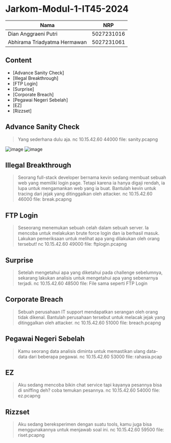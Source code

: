 # Jarkom-Modul-1-IT45-2024

|           Nama               |     NRP    |
|            --                |     --     |
| Dian Anggraeni Putri         | 5027231016 |
| ⁠Abhirama Triadyatma Hermawan | 5027231061 |

## Content
   * [Advance Sanity Check]
   * [Illegal Breakthrough]
   * [FTP Login]
   * [Surprise]
   * [Corporate Breach]
   * [Pegawai Negeri Sebelah]
   * [EZ]
   * [Rizzset]

## Advance Sanity Check
> Yang sederhana dulu aja.
> nc 10.15.42.60 44000
> file: sanity.pcapng

![image](https://github.com/user-attachments/assets/40b98317-668c-49e9-bbc8-87e7b033bc34)
![image](https://github.com/user-attachments/assets/40b98317-668c-49e9-bbc8-87e7b033bc34)


## Illegal Breakthrough
> Seorang full-stack developer bernama kevin sedang membuat sebuah web yang memiliki login page. Tetapi karena ia hanya digaji rendah, ia lupa untuk mengamankan web yang ia buat. Bantulah kevin untuk tracing dari jejak yang ditinggalkan oleh attacker.
> nc 10.15.42.60 46000
> file: break.pcapng

## FTP Login
> Seseorang menemukan sebuah celah dalam sebuah server. Ia mencoba untuk melakukan brute force login dan ia berhasil masuk. Lakukan pemeriksaan untuk melihat apa yang dilakukan oleh orang tersebut!
> nc 10.15.42.60 49000
> file: ftplogin.pcapng

## Surprise
> Setelah mengetahui apa yang diketahui pada challenge sebelumnya, sekarang lakukan analisis untuk mengetahui apa yang sebenarnya terjadi.
> nc 10.15.42.60 48500
> file: File sama seperti FTP Login

## Corporate Breach
> Sebuah perusahaan IT support mendapatkan serangan oleh orang tidak dikenal. Bantulah perusahaan tersebut untuk melacak jejak yang ditinggalkan oleh attacker.
> nc 10.15.42.60 51000
> file: breach.pcapng

## Pegawai Negeri Sebelah
> Kamu seorang data analisis diminta untuk memastikan ulang data-data dari beberapa pegawai.
> nc 10.15.42.60 53000
> file: rahasia.pcap

## EZ
> Aku sedang mencoba bikin chat service tapi kayanya pesannya bisa di sniffing deh? coba temukan pesannya.
> nc 10.15.42.60 54000
> file: ez.pcapng

## Rizzset
> Aku sedang bereksperimen dengan suatu tools, kamu juga bisa menggunakannya untuk menjawab soal ini.
> nc 10.15.42.60 59500
> file: riset.pcapng

   


